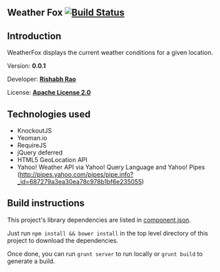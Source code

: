Weather Fox [![Build Status](https://travis-ci.org/rishabhsrao/weather-fox.png)](https://travis-ci.org/rishabhsrao/weather-fox)
-----------

## Introduction

WeatherFox displays the current weather conditions for a given location.

Version: **0.0.1**

Developer: **[Rishabh Rao](http://rishabhsrao.github.com)**

License: **[Apache License 2.0](/rishabhsrao/weather-fox/blob/master/LICENSE.md)**

## Technologies used

* KnockoutJS
* Yeoman.io
* RequireJS
* jQuery deferred
* HTML5 GeoLocation API
* Yahoo! Weather API via Yahoo! Query Language and Yahoo! Pipes (http://pipes.yahoo.com/pipes/pipe.info?_id=687279a3ea30ea78c978b1bf6e235055)

## Build instructions

This project's library dependencies are listed in [component.json](world-clock-and-weather/blob/master/component.json).

Just run `npm install && bower install` in the top level directory of this project to download the dependencies.

Once done, you can run `grunt server` to run locally or `grunt build` to generate a build.
